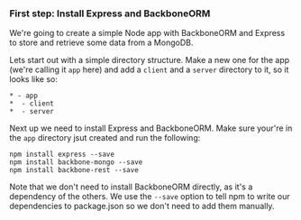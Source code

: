 ### First step: Install Express and BackboneORM

We're going to create a simple Node app with BackboneORM and Express to store and retrieve some data from a MongoDB.

Lets start out with a simple directory structure. Make a new one for the app (we're calling it `app` here) and add a
`client` and a `server` directory to it, so it looks like so:

    * - app
    *  - client
    *  - server

Next up we need to install Express and BackboneORM. Make sure your're in the `app` directory jsut created and run the
following:

    npm install express --save
    npm install backbone-mongo --save
    npm install backbone-rest --save

Note that we don't need to install BackboneORM directly, as it's a dependency of the others. We use the `--save` option
to tell npm to write our dependencies to package.json so we don't need to add them manually.
